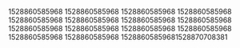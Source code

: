 1528860585968
1528860585968
1528860585968
1528860585968
1528860585968
1528860585968
1528860585968
1528860585968
1528860585968
1528860585968
1528860585968
1528860585968
1528860585968
1528860585968
15288605859681528870708381